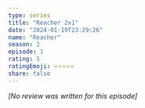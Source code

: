 ```yaml
---
type: series
title: "Reacher 2x1"
date: "2024-01-19T23:29:26"
name: "Reacher"
season: 2
episode: 1
rating: 5
ratingEmoji: ⭐️⭐️⭐️⭐️⭐️
share: false
---
```


*[No review was written for this episode]*
